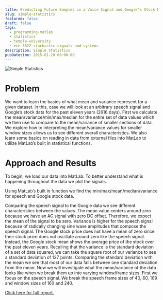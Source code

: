 ```yaml
---
title: Predicting Future Samples in a Voice Signal and Google's Stock Price
slug: simple-statistics
featured: false
draft: false
tags:
  - programming-matlab
  - statistics
  - temple-university
  - ece-3522-stochastic-signals-and-systems
description: Simple Statistics
pubDatetime: 2015-01-20 00:00:00
---
```


![Simple Statistics](@assets/images/3522_stochastic_systems/raw_speech_and_google_stock.png)

# Problem

We want to learn the basics of what mean and variance represent for a given
dataset. In this, case we will look at an arbitrary speech signal and
Google’s stock data for the past eleven years (2616 days). First we
calculate the mean/variance/min/max/median for the entire set of data values
which we then use to compare to the mean/variance of smaller sections of
data. We explore how to interpreting the mean/variance values for smaller
window sizes allows us to see different overall characteristics. We also
learn some basics on reading in data from external files into MatLab to
utilize MatLab’s built in statistical functions.

# Approach and Results

To begin, we load our data into MatLab. To better understand what is
happening throughout the data we plot the signals.

Using MatLab’s built in function we find the min/max/mean/median/variance
for speech and Google stock data.

Comparing the speech signal to the Google data we see different
characteristics between the values. The mean value centers around zero
because we have an AC signal with zero DC offset. Therefore, we expect the
mean of the signal to be zero. Variance is higher for the speech signal
because of radically changing sine wave amplitudes that compose the speech
signal. The Google stock price does not have a mean of zero since their
stock price does not oscillate around zero like the speech signal. Instead,
the Google stock mean shows the average price of the stock over the past
eleven years. Recalling that the variance is the standard deviation of a
set of data squared, we can take the square root of our variance to see a
standard deviation of 127 points. Comparing the standard deviation with the
mean we see that most of our data falls between one standard deviation
from the mean. Now we will investigate what the mean/variance of the data
looks like when we break them up into varying window/frame sizes. First we
focus on the speech signal. We break the speech frame sizes of 40, 60,
169 and window sizes of 160 and 240.

[Click here for full report.](/public/assets/files/20150120_trejo_devin_ca1.pdf)
